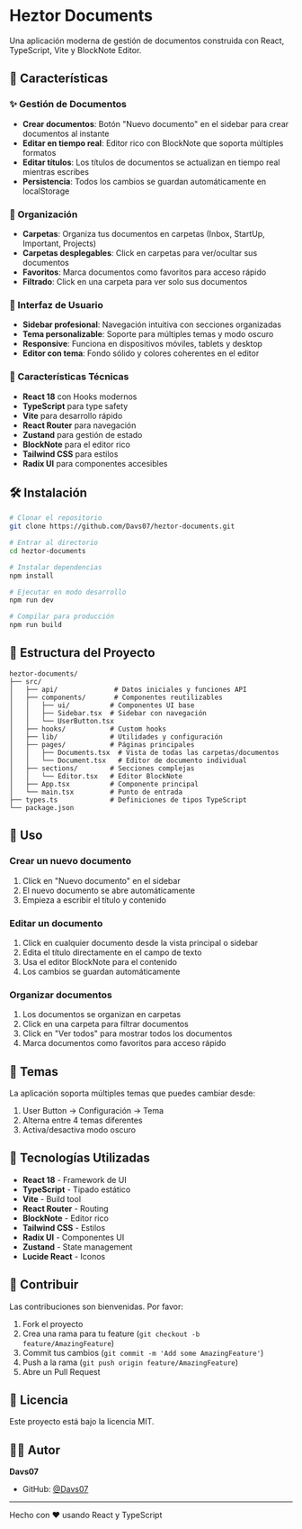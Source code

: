 # Heztor Documents

Una aplicación moderna de gestión de documentos construida con React, TypeScript, Vite y BlockNote Editor.

## 🚀 Características

### ✨ Gestión de Documentos
- **Crear documentos**: Botón "Nuevo documento" en el sidebar para crear documentos al instante
- **Editar en tiempo real**: Editor rico con BlockNote que soporta múltiples formatos
- **Editar títulos**: Los títulos de documentos se actualizan en tiempo real mientras escribes
- **Persistencia**: Todos los cambios se guardan automáticamente en localStorage

### 📁 Organización
- **Carpetas**: Organiza tus documentos en carpetas (Inbox, StartUp, Important, Projects)
- **Carpetas desplegables**: Click en carpetas para ver/ocultar sus documentos
- **Favoritos**: Marca documentos como favoritos para acceso rápido
- **Filtrado**: Click en una carpeta para ver solo sus documentos

### 🎨 Interfaz de Usuario
- **Sidebar profesional**: Navegación intuitiva con secciones organizadas
- **Tema personalizable**: Soporte para múltiples temas y modo oscuro
- **Responsive**: Funciona en dispositivos móviles, tablets y desktop
- **Editor con tema**: Fondo sólido y colores coherentes en el editor

### 🔧 Características Técnicas
- **React 18** con Hooks modernos
- **TypeScript** para type safety
- **Vite** para desarrollo rápido
- **React Router** para navegación
- **Zustand** para gestión de estado
- **BlockNote** para el editor rico
- **Tailwind CSS** para estilos
- **Radix UI** para componentes accesibles

## 🛠️ Instalación

```bash
# Clonar el repositorio
git clone https://github.com/Davs07/heztor-documents.git

# Entrar al directorio
cd heztor-documents

# Instalar dependencias
npm install

# Ejecutar en modo desarrollo
npm run dev

# Compilar para producción
npm run build
```

## 📂 Estructura del Proyecto

```
heztor-documents/
├── src/
│   ├── api/              # Datos iniciales y funciones API
│   ├── components/       # Componentes reutilizables
│   │   ├── ui/          # Componentes UI base
│   │   ├── Sidebar.tsx  # Sidebar con navegación
│   │   └── UserButton.tsx
│   ├── hooks/           # Custom hooks
│   ├── lib/             # Utilidades y configuración
│   ├── pages/           # Páginas principales
│   │   ├── Documents.tsx  # Vista de todas las carpetas/documentos
│   │   └── Document.tsx   # Editor de documento individual
│   ├── sections/        # Secciones complejas
│   │   └── Editor.tsx   # Editor BlockNote
│   ├── App.tsx          # Componente principal
│   └── main.tsx         # Punto de entrada
├── types.ts             # Definiciones de tipos TypeScript
└── package.json
```

## 🎯 Uso

### Crear un nuevo documento
1. Click en "Nuevo documento" en el sidebar
2. El nuevo documento se abre automáticamente
3. Empieza a escribir el título y contenido

### Editar un documento
1. Click en cualquier documento desde la vista principal o sidebar
2. Edita el título directamente en el campo de texto
3. Usa el editor BlockNote para el contenido
4. Los cambios se guardan automáticamente

### Organizar documentos
1. Los documentos se organizan en carpetas
2. Click en una carpeta para filtrar documentos
3. Click en "Ver todos" para mostrar todos los documentos
4. Marca documentos como favoritos para acceso rápido

## 🎨 Temas

La aplicación soporta múltiples temas que puedes cambiar desde:
1. User Button → Configuración → Tema
2. Alterna entre 4 temas diferentes
3. Activa/desactiva modo oscuro

## 📝 Tecnologías Utilizadas

- **React 18** - Framework de UI
- **TypeScript** - Tipado estático
- **Vite** - Build tool
- **React Router** - Routing
- **BlockNote** - Editor rico
- **Tailwind CSS** - Estilos
- **Radix UI** - Componentes UI
- **Zustand** - State management
- **Lucide React** - Iconos

## 🤝 Contribuir

Las contribuciones son bienvenidas. Por favor:
1. Fork el proyecto
2. Crea una rama para tu feature (`git checkout -b feature/AmazingFeature`)
3. Commit tus cambios (`git commit -m 'Add some AmazingFeature'`)
4. Push a la rama (`git push origin feature/AmazingFeature`)
5. Abre un Pull Request

## 📄 Licencia

Este proyecto está bajo la licencia MIT.

## 👨‍💻 Autor

**Davs07**
- GitHub: [@Davs07](https://github.com/Davs07)

---

Hecho con ❤️ usando React y TypeScript
